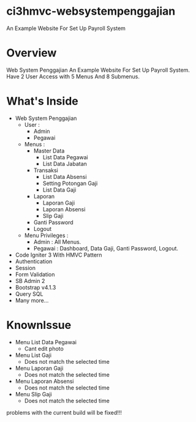 # ci3hmvc-websystempenggajian

An Example Website For Set Up Payroll System

# Overview

Web System Penggajian An Example Website For Set Up Payroll System. Have 2 User Access with 5 Menus And 8 Submenus.

# What's Inside

- Web System Penggajian
  - User :
    - Admin
    - Pegawai
  - Menus :
    - Master Data
      - List Data Pegawai
      - List Data Jabatan
    - Transaksi
      - List Data Absensi
      - Setting Potongan Gaji
      - List Data Gaji
    - Laporan
      - Laporan Gaji
      - Laporan Absensi
      - Slip Gaji
    - Ganti Password
    - Logout
  - Menu Privileges :
    - Admin : All Menus.
    - Pegawai : Dashboard, Data Gaji, Ganti Password, Logout.
- Code Igniter 3 With HMVC Pattern
- Authentication
- Session
- Form Validation
- SB Admin 2
- Bootstrap v4.1.3
- Query SQL
- Many more...

# KnownIssue

- Menu List Data Pegawai
  - Cant edit photo
- Menu List Gaji
  - Does not match the selected time
- Menu Laporan Gaji
  - Does not match the selected time
- Menu Laporan Absensi
  - Does not match the selected time
- Menu Slip Gaji
  - Does not match the selected time

problems with the current build will be fixed!!!

